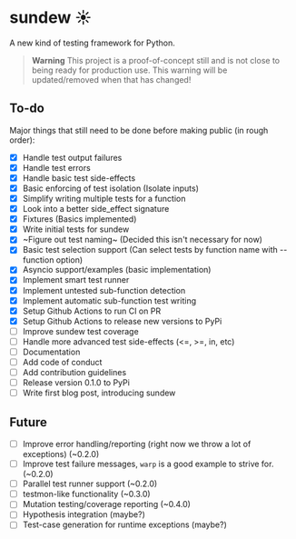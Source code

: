 # sundew ☀️
A new kind of testing framework for Python.

> **Warning**
> This project is a proof-of-concept still and is not close to being ready for production use. This warning will be updated/removed when that has changed!
  
## To-do

Major things that still need to be done before making public (in rough order):  

- [x] Handle test output failures  
- [x] Handle test errors
- [x] Handle basic test side-effects
- [x] Basic enforcing of test isolation (Isolate inputs)
- [x] Simplify writing multiple tests for a function
- [x] Look into a better side_effect signature
- [x] Fixtures (Basics implemented)
- [x] Write initial tests for sundew
- [x] ~Figure out test naming~ (Decided this isn't necessary for now)
- [x] Basic test selection support (Can select tests by function name with --function option)
- [x] Asyncio support/examples (basic implementation)
- [x] Implement smart test runner
- [x] Implement untested sub-function detection
- [x] Implement automatic sub-function test writing
- [x] Setup Github Actions to run CI on PR
- [x] Setup Github Actions to release new versions to PyPi
- [ ] Improve sundew test coverage
- [ ] Handle more advanced test side-effects (<=, >=, in, etc)
- [ ] Documentation
- [ ] Add code of conduct
- [ ] Add contribution guidelines
- [ ] Release version 0.1.0 to PyPi
- [ ] Write first blog post, introducing sundew

## Future
- [ ] Improve error handling/reporting (right now we throw a lot of exceptions) (~0.2.0)
- [ ] Improve test failure messages, `warp` is a good example to strive for. (~0.2.0)
- [ ] Parallel test runner support (~0.2.0)
- [ ] testmon-like functionality (~0.3.0)
- [ ] Mutation testing/coverage reporting (~0.4.0)
- [ ] Hypothesis integration (maybe?)
- [ ] Test-case generation for runtime exceptions (maybe?)